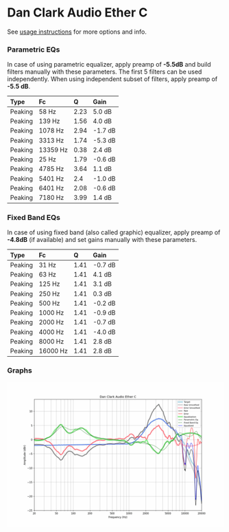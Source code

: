 # Dan Clark Audio Ether C
See [usage instructions](https://github.com/jaakkopasanen/AutoEq#usage) for more options and info.

### Parametric EQs
In case of using parametric equalizer, apply preamp of **-5.5dB** and build filters manually
with these parameters. The first 5 filters can be used independently.
When using independent subset of filters, apply preamp of **-5.5 dB**.

| Type    | Fc       |    Q | Gain    |
|:--------|:---------|:-----|:--------|
| Peaking | 58 Hz    | 2.23 | 5.0 dB  |
| Peaking | 139 Hz   | 1.56 | 4.0 dB  |
| Peaking | 1078 Hz  | 2.94 | -1.7 dB |
| Peaking | 3313 Hz  | 1.74 | -5.3 dB |
| Peaking | 13359 Hz | 0.38 | 2.4 dB  |
| Peaking | 25 Hz    | 1.79 | -0.6 dB |
| Peaking | 4785 Hz  | 3.64 | 1.1 dB  |
| Peaking | 5401 Hz  | 2.4  | -1.0 dB |
| Peaking | 6401 Hz  | 2.08 | -0.6 dB |
| Peaking | 7180 Hz  | 3.99 | 1.4 dB  |

### Fixed Band EQs
In case of using fixed band (also called graphic) equalizer, apply preamp of **-4.8dB**
(if available) and set gains manually with these parameters.

| Type    | Fc       |    Q | Gain    |
|:--------|:---------|:-----|:--------|
| Peaking | 31 Hz    | 1.41 | -0.7 dB |
| Peaking | 63 Hz    | 1.41 | 4.1 dB  |
| Peaking | 125 Hz   | 1.41 | 3.1 dB  |
| Peaking | 250 Hz   | 1.41 | 0.3 dB  |
| Peaking | 500 Hz   | 1.41 | -0.2 dB |
| Peaking | 1000 Hz  | 1.41 | -0.9 dB |
| Peaking | 2000 Hz  | 1.41 | -0.7 dB |
| Peaking | 4000 Hz  | 1.41 | -4.0 dB |
| Peaking | 8000 Hz  | 1.41 | 2.8 dB  |
| Peaking | 16000 Hz | 1.41 | 2.8 dB  |

### Graphs
![](./Dan%20Clark%20Audio%20Ether%20C.png)